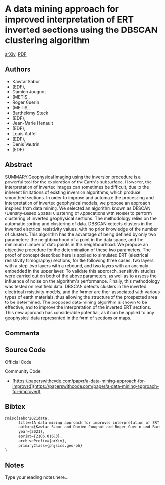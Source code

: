 
# A data mining approach for improved interpretation of ERT inverted sections using the DBSCAN clustering algorithm

[arXiv](https://arxiv.org/abs/2106.01673), [PDF](https://arxiv.org/pdf/2106.01673.pdf)

## Authors

- Kawtar Sabor
- (EDF),
- Damien Jougnot
- (METIS),
- Roger Guerin
- (METIS),
- Barthélémy Steck
- (EDF),
- Jean-Marie Henault
- (EDF),
- Louis Apffel
- (EDF),
- Denis Vautrin
- (EDF)

## Abstract

SUMMARY Geophysical imaging using the inversion procedure is a powerful tool for the exploration of the Earth's subsurface. However, the interpretation of inverted images can sometimes be difficult, due to the inherent limitations of existing inversion algorithms, which produce smoothed sections. In order to improve and automate the processing and interpretation of inverted geophysical models, we propose an approach inspired from data mining. We selected an algorithm known as DBSCAN (Density-Based Spatial Clustering of Applications with Noise) to perform clustering of inverted geophysical sections. The methodology relies on the automatic sorting and clustering of data. DBSCAN detects clusters in the inverted electrical resistivity values, with no prior knowledge of the number of clusters. This algorithm has the advantage of being defined by only two parameters: the neighbourhood of a point in the data space, and the minimum number of data points in this neighbourhood. We propose an objective procedure for the determination of these two parameters. The proof of concept described here is applied to simulated ERT (electrical resistivity tomography) sections, for the following three cases: two layers with a step, two layers with a rebound, and two layers with an anomaly embedded in the upper layer. To validate this approach, sensitivity studies were carried out on both of the above parameters, as well as to assess the influence of noise on the algorithm's performance. Finally, this methodology was tested on real field data. DBSCAN detects clusters in the inverted electrical resistivity models, and the former are then associated with various types of earth materials, thus allowing the structure of the prospected area to be determined. The proposed data-mining algorithm is shown to be effective, and to improve the interpretation of the inverted ERT sections. This new approach has considerable potential, as it can be applied to any geophysical data represented in the form of sections or maps.

## Comments



## Source Code

Official Code



Community Code

- [https://paperswithcode.com/paper/a-data-mining-approach-for-improved](https://paperswithcode.com/paper/a-data-mining-approach-for-improved)

## Bibtex

```tex
@misc{sabor2021data,
      title={A data mining approach for improved interpretation of ERT inverted sections using the DBSCAN clustering algorithm}, 
      author={Kawtar Sabor and Damien Jougnot and Roger Guerin and Barthélémy Steck and Jean-Marie Henault and Louis Apffel and Denis Vautrin},
      year={2021},
      eprint={2106.01673},
      archivePrefix={arXiv},
      primaryClass={physics.geo-ph}
}
```

## Notes

Type your reading notes here...

